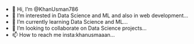 - 👋 Hi, I’m @KhanUsman786
- 👀 I’m interested in Data Science and ML and also in web development...
- 🌱 I’m currently learning Data Science and ML...
- 💞️ I’m looking to collaborate on Data Science projects...
- 📫 How to reach me insta:khanusmaaan...

<!---
KhanUsman786/KhanUsman786 is a ✨ special ✨ repository because its `README.md` (this file) appears on your GitHub profile.
You can click the Preview link to take a look at your changes.
--->
